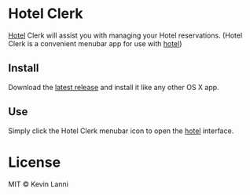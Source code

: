 # Hotel Clerk

[Hotel][hotel] Clerk will assist you with managing your Hotel reservations.
(Hotel Clerk is a convenient menubar app for use with [hotel][hotel])

## Install

Download the [latest release](https://github.com/therealklanni/hotel-clerk/releases) and install it like any other OS X app.

## Use

Simply click the Hotel Clerk menubar icon to open the [hotel][hotel] interface.

# License

MIT © Kevin Lanni

[hotel]: https://npmjs.com/hotel
